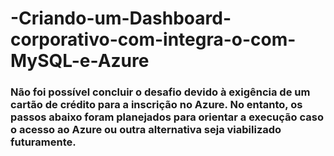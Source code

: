 # -Criando-um-Dashboard-corporativo-com-integra-o-com-MySQL-e-Azure
### Não foi possível concluir o desafio devido à exigência de um cartão de crédito para a inscrição no Azure. No entanto, os passos abaixo foram planejados para orientar a execução caso o acesso ao Azure ou outra alternativa seja viabilizado futuramente.
